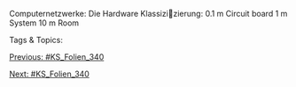 Computernetzwerke: Die Hardware
Klassizizierung:
0.1 m  Circuit board
1 m  System
10 m  Room

   Tags & Topics:
   

[Previous: #KS_Folien_340](KS_Folien_340.md)

[Next: #KS_Folien_340](KS_Folien_340.md)